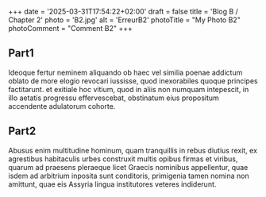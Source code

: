 +++
date = '2025-03-31T17:54:22+02:00'
draft = false
title = 'Blog B / Chapter 2'
photo = 'B2.jpg'
alt = 'ErreurB2'
photoTitle = "My Photo B2"
photoComment = "Comment B2"
+++

## Part1
Ideoque fertur neminem aliquando ob haec vel similia poenae addictum oblato de more elogio revocari iussisse, quod inexorabiles quoque principes factitarunt. et exitiale hoc vitium, quod in aliis non numquam intepescit, in illo aetatis progressu effervescebat, obstinatum eius propositum accendente adulatorum cohorte.
## Part2
Abusus enim multitudine hominum, quam tranquillis in rebus diutius rexit, ex agrestibus habitaculis urbes construxit multis opibus firmas et viribus, quarum ad praesens pleraeque licet Graecis nominibus appellentur, quae isdem ad arbitrium inposita sunt conditoris, primigenia tamen nomina non amittunt, quae eis Assyria lingua institutores veteres indiderunt.